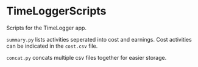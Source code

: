 # TimeLoggerScripts

Scripts for the TimeLogger app. 

`summary.py` lists activities seperated into cost and earnings. Cost activities can be indicated in the `cost.csv` file. 

`concat.py` concats multiple csv files together for easier storage. 
